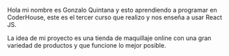 Hola mi nombre es Gonzalo Quintana y esto aprendiendo a programar en CoderHouse, este es el tercer curso que realizo y nos enseña a usar React JS.

La idea de mi proyecto es una tienda de maquillaje online con una gran variedad de productos y que funcione lo mejor posible.